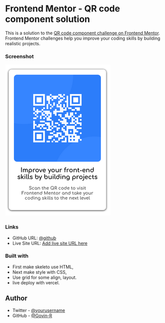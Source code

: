 # Frontend Mentor - QR code component solution

This is a solution to the [QR code component challenge on Frontend Mentor](https://www.frontendmentor.io/challenges/qr-code-component-iux_sIO_H). Frontend Mentor challenges help you improve your coding skills by building realistic projects. 

### Screenshot

![sreenshot](./screenshot.png)

### Links

- GitHub URL: [@github](https://github.com/Govin-R/qr-fmentor)
- Live Site URL: [Add live site URL here](https://qr-fmentor.vercel.app)

### Built with

- First make skeleto use HTML,
- Next make style with CSS,
- Use grid for some align, layout.
- live deploy with vercel.

## Author

- Twitter - [@yourusername](https://www.twitter.com/yourusername)
- GitHub - [@Govin-R](https://www.github.com/Govin-R)

